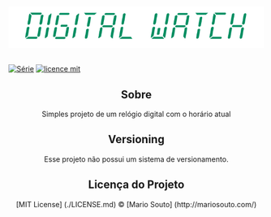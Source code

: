 
<p align="center">
  <img alt="Logo do projeto" src="./Img/Digital Watch (1).png" />
</p>

##

  [![Série](https://img.shields.io/badge/FREITASGUILHERME-Relógio%20Digital-green)](https://freitasguilherme.github.io/Relogio_Digital/)
  [![licence mit](https://img.shields.io/badge/licence-MIT-blue.svg)](https://github.com/afonsopacifer/open-source-boilerplate/blob/master/LICENSE.md)

<h2 align="center">Sobre</h2>

<p align="center">
Simples projeto de um relógio digital com o horário atual
</p> 

<h2 align="center">Versioning</h2>

<p align="center">
Esse projeto não possui um sistema de versionamento.
</p> 

<h2 align="center">Licença do Projeto</h2>

<p align="center">
[MIT License] (./LICENSE.md) © [Mario Souto] (http://mariosouto.com/)
</p> 
